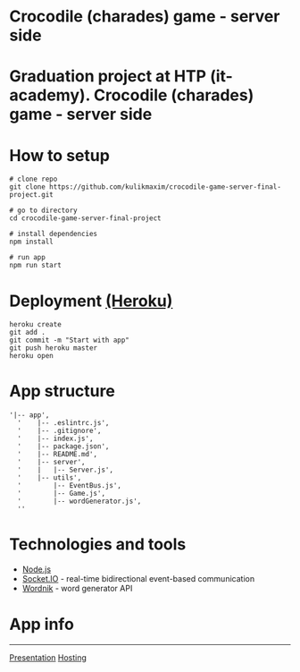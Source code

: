 # Crocodile (charades) game - server side

# Graduation project at HTP (it-academy). Crocodile (charades) game - server side

# How to setup

```
# clone repo
git clone https://github.com/kulikmaxim/crocodile-game-server-final-project.git

# go to directory
cd crocodile-game-server-final-project

# install dependencies
npm install

# run app
npm run start
```
# Deployment [(Heroku)](https://devcenter.heroku.com/articles/deploying-nodejs)
```
heroku create
git add .
git commit -m "Start with app"
git push heroku master
heroku open
```

# App structure
```
'|-- app',
  '    |-- .eslintrc.js',
  '    |-- .gitignore',
  '    |-- index.js',
  '    |-- package.json',
  '    |-- README.md',
  '    |-- server',
  '    |   |-- Server.js',
  '    |-- utils',
  '        |-- EventBus.js',
  '        |-- Game.js',
  '        |-- wordGenerator.js',
  '' 
```

# Technologies and tools

- [Node.js](https://nodejs.org/en/)
- [Socket.IO](https://socket.io/) - real-time bidirectional event-based communication
- [Wordnik](http://developer.wordnik.com/) - word generator API

# App info
-------------

[Presentation](https://sss)
[Hosting](https://tranquil-wave-78594.herokuapp.com/)
